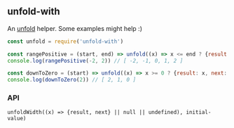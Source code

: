 ## unfold-with

An [unfold](https://en.wikipedia.org/wiki/Anamorphism) helper. Some examples might help :)

```javascript
const unfold = require('unfold-with')

const rangePositive = (start, end) => unfold((x) => x <= end ? {result: x, next: x + 1} : null, start)
console.log(rangePositive(-2, 2)) // [ -2, -1, 0, 1, 2 ]

const downToZero = (start) => unfold((x) => x >= 0 ? {result: x, next: x - 1} : null, start)
console.log(downToZero(2)) // [ 2, 1, 0 ]
```

### API
`unfoldWidth((x) => {result, next} || null || undefined), initial-value)`
